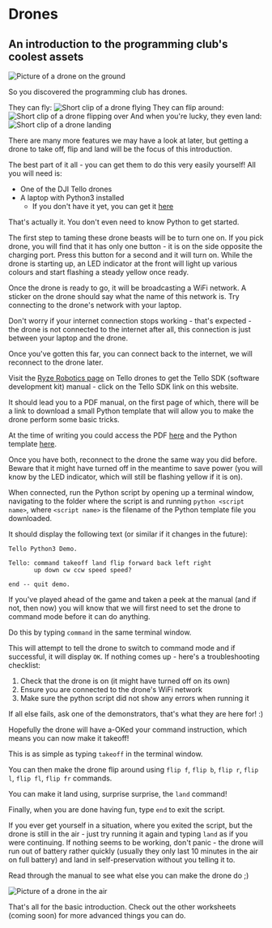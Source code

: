 # Drones

## An introduction to the programming club's coolest assets

![Picture of a drone on the ground][drone on ground]

So you discovered the programming club has drones.

They can fly:
![Short clip of a drone flying][drone flying]
They can flip around:
![Short clip of a drone flipping over][drone flip]
And when you're lucky, they even land:
![Short clip of a drone landing][drone land]

There are many more features we may have a look at later, but getting a drone to take off, flip and land will be the focus of this introduction.

The best part of it all - you can get them to do this very easily yourself!
All you will need is:

- One of the DJI Tello drones
- A laptop with Python3 installed
  - If you don't have it yet, you can get it [here][Python page]

That's actually it. You don't even need to know Python to get started.

The first step to taming these drone beasts will be to turn one on.
If you pick drone, you will find that it has only one button - it is on the side opposite the charging port. Press this button for a second and it will turn on. While the drone is starting up, an LED indicator at the front will light up various colours and start flashing a steady yellow once ready.

Once the drone is ready to go, it will be broadcasting a WiFi network.
A sticker on the drone should say what the name of this network is.
Try connecting to the drone's network with your laptop.

Don't worry if your internet connection stops working - that's expected - the drone is not connected to the internet after all, this connection is just between your laptop and the drone.

Once you've gotten this far, you can connect back to the internet, we will reconnect to the drone later.

Visit the [Ryze Robotics page][Ryze page] on Tello drones to get the Tello SDK (software development kit) manual - click on the Tello SDK link on this website.

It should lead you to a PDF manual, on the first page of which, there will be a link to download a small Python template that will allow you to make the drone perform some basic tricks.

At the time of writing you could access the PDF [here][Tello SDK manual] and the Python template [here][Tello SDK template].

Once you have both, reconnect to the drone the same way you did before. Beware that it might have turned off in the meantime to save power (you will know by the LED indicator, which will still be flashing yellow if it is on).

When connected, run the Python script by opening up a terminal window, navigating to the folder where the script is and running `python <script name>`, where `<script name>` is the filename of the Python template file you downloaded.

It should display the following text (or similar if it changes in the future):

```shell
Tello Python3 Demo.

Tello: command takeoff land flip forward back left right 
       up down cw ccw speed speed?

end -- quit demo.
```

If you've played ahead of the game and taken a peek at the manual (and if not, then now) you will know that we will first need to set the drone to command mode before it can do anything.

Do this by typing `command` in the same terminal window.

This will attempt to tell the drone to switch to command mode and if successful, it will display `OK`.
If nothing comes up - here's a troubleshooting checklist:

1. Check that the drone is on (it might have turned off on its own)
2. Ensure you are connected to the drone's WiFi network
3. Make sure the python script did not show any errors when running it

If all else fails, ask one of the demonstrators, that's what they are here for! :)

Hopefully the drone will have a-OKed your command instruction, which means you can now make it takeoff!

This is as simple as typing `takeoff` in the terminal window.

You can then make the drone flip around using `flip f`, `flip b`, `flip r`, `flip l`, `flip fl`, `flip fr` commands.

You can make it land using, surprise surprise, the `land` command!

Finally, when you are done having fun, type `end` to exit the script.

If you ever get yourself in a situation, where you exited the script, but the drone is still in the air - just try running it again and typing `land` as if you were continuing.
If nothing seems to be working, don't panic - the drone will run out of battery rather quickly (usually they only last 10 minutes in the air on full battery) and land in self-preservation without you telling it to.

Read through the manual to see what else you can make the drone do ;)

![Picture of a drone in the air][drone in air]

That's all for the basic introduction. Check out the other worksheets (coming soon) for more advanced things you can do.

[drone on ground]: https://media.githubusercontent.com/media/Vidminas/pgclub-drone-media/master/jpg/drone%20on%20ground.jpg "One of those super cool drones!"
[drone flying]: https://media.githubusercontent.com/media/Vidminas/pgclub-drone-media/master/gif/takeoff.gif "Yes, they really do fly"
[drone flip]: https://media.githubusercontent.com/media/Vidminas/pgclub-drone-media/master/gif/flip.gif "Gets that wow reaction every time"
[drone land]: https://media.githubusercontent.com/media/Vidminas/pgclub-drone-media/master/gif/landing.gif "Fingers crossed you don't have to wait for the battery to run out"
[Python page]: https://www.python.org/downloads/
[Ryze page]: https://www.ryzerobotics.com/tello/downloads
[Tello SDK manual]: https://terra-1-g.djicdn.com/2d4dce68897a46b19fc717f3576b7c6a/Tello%20%E7%BC%96%E7%A8%8B%E7%9B%B8%E5%85%B3/For%20Tello/Tello%20SDK%20Documentation%20EN_1.3_1122.pdf
[Tello SDK template]: https://terra-1-g.djicdn.com/2d4dce68897a46b19fc717f3576b7c6a/Tello%20%E7%BC%96%E7%A8%8B%E7%9B%B8%E5%85%B3/Both/Tello3(1).py
[drone in air]: https://media.githubusercontent.com/media/Vidminas/pgclub-drone-media/master/jpg/drone%20in%20air.jpg "You've done it all! Congratulations"